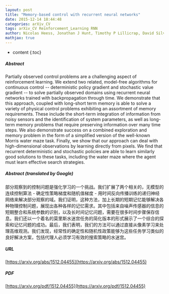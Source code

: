 ```yaml
---
layout: post
title: "Memory-based control with recurrent neural networks"
date: 2015-12-14 18:44:48
categories: arXiv_CV
tags: arXiv_CV Reinforcement_Learning RNN
author: Nicolas Heess, Jonathan J Hunt, Timothy P Lillicrap, David Silver
mathjax: true
---
```


* content
{:toc}

##### Abstract
Partially observed control problems are a challenging aspect of reinforcement learning. We extend two related, model-free algorithms for continuous control -- deterministic policy gradient and stochastic value gradient -- to solve partially observed domains using recurrent neural networks trained with backpropagation through time. We demonstrate that this approach, coupled with long-short term memory is able to solve a variety of physical control problems exhibiting an assortment of memory requirements. These include the short-term integration of information from noisy sensors and the identification of system parameters, as well as long-term memory problems that require preserving information over many time steps. We also demonstrate success on a combined exploration and memory problem in the form of a simplified version of the well-known Morris water maze task. Finally, we show that our approach can deal with high-dimensional observations by learning directly from pixels. We find that recurrent deterministic and stochastic policies are able to learn similarly good solutions to these tasks, including the water maze where the agent must learn effective search strategies.

##### Abstract (translated by Google)
部分观察到的控制问题是强化学习的一个挑战。我们扩展了两个相关的，无模型的连续控制算法 - 确定性策略梯度和随机值梯度 - 用时间反向传播训练的递归神经网络来解决部分观察的域。我们证明，这种方法，加上长期的短期记忆能够解决各种物理控制问题，展现出各种各样的记忆需求。其中包括来自噪声传感器的信息的短期整合和系统参数的识别，以及长时间记忆问题，需要在很多时间步骤保存信息。我们还以一个着名的莫里斯水迷宫任务的简化版本的形式展示了一个综合的探索和记忆问题的成功。最后，我们表明，我们的方法可以通过直接从像素学习来处理高维观测。我们发现，经常性的确定性和随机性政策能够为这些任务学习类似的良好解决方案，包括代理人必须学习有效的搜索策略的水迷宫。

##### URL
[https://arxiv.org/abs/1512.04455](https://arxiv.org/abs/1512.04455)

##### PDF
[https://arxiv.org/pdf/1512.04455](https://arxiv.org/pdf/1512.04455)

